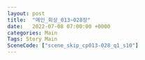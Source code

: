```yaml
---
layout: post
title:  "메인_회상_013~028장"
date:   2022-07-08 07:00:00 +0000
categories: Main
Tags: Story Main
SceneCode: ["scene_skip_cp013-028_q1_s10"]
---
```

